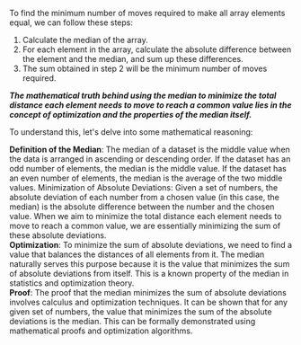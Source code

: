To find the minimum number of moves required to make all array elements equal, we can follow these steps:

1. Calculate the median of the array.
2. For each element in the array, calculate the absolute difference between the element and the median, and sum up these differences.
3. The sum obtained in step 2 will be the minimum number of moves required.

***The mathematical truth behind using the median to minimize the total distance each element needs to move to reach a common value lies in the concept of optimization and the properties of the median itself.***

To understand this, let's delve into some mathematical reasoning:

**Definition of the Median**: The median of a dataset is the middle value when the data is arranged in ascending or descending order. If the dataset has an odd number of elements, the median is the middle value. If the dataset has an even number of elements, the median is the average of the two middle values.
Minimization of Absolute Deviations: Given a set of numbers, the absolute deviation of each number from a chosen value (in this case, the median) is the absolute difference between the number and the chosen value. When we aim to minimize the total distance each element needs to move to reach a common value, we are essentially minimizing the sum of these absolute deviations.<br>
**Optimization**: To minimize the sum of absolute deviations, we need to find a value that balances the distances of all elements from it. The median naturally serves this purpose because it is the value that minimizes the sum of absolute deviations from itself. This is a known property of the median in statistics and optimization theory.<br>
**Proof**: The proof that the median minimizes the sum of absolute deviations involves calculus and optimization techniques. It can be shown that for any given set of numbers, the value that minimizes the sum of the absolute deviations is the median. This can be formally demonstrated using mathematical proofs and optimization algorithms.
